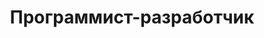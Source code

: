 ---
title: "Программист-разработчик"
company: "Фирма \"Малка\""
position: ""
city: "Москва"
website: ""
industry: "Недвижимость"
start_date: "1993-02"
current: "1996-02"
responsibilities:
  - Написал Windows-приложение по поиску недвижимости по параметрам, используя базы данных от старого приложения для DOS.
  - Реализовал функцию поиска цепочек обмена недвижимости
---